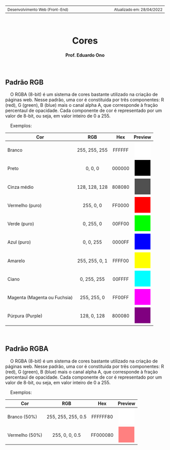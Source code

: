<table>
<tr>
<td align="left" width="8000">
  <small>Desenvolvimento Web (Front-End)</small>
</td>
<td align="right">
  <small>Atualizado&nbsp;em:&nbsp;28/04/2022</small>
</td>
</tr>
</table>

<br>

<h1 align="center">
Cores
</h1>
<h4 align="center">
Prof. Eduardo Ono
</h4>

<br>

## Padrão RGB

&nbsp;&nbsp;&nbsp;&nbsp;O RGBA (8-bit) é um sistema de cores bastante utilizado na criação de páginas web. Nesse padrão, uma cor é constituida por três componentes: R (red), G (green), B (blue) mais o canal alpha A, que corresponde à fração percentaul de opacidade. Cada componente de cor é representado por um valor de 8-bit, ou seja, em valor inteiro de 0 a 255.

&nbsp;&nbsp;&nbsp;&nbsp;Exemplos:

<p align="center">

| Cor | RGB | Hex | Preview |
| --- | :--: | :-: | :-: |
| Branco | 255, 255, 255 | FFFFFF | <img src="./img/branco.png" width="50">
| Preto | 0, 0, 0 | 000000 | <img src="./img/000000.png" width="50">
| Cinza médio | 128, 128, 128 | 808080 | <img src="./img/cinza-medio.png" width="50"> 
| Vermelho (puro) | 255, 0, 0 | FF0000 | <img src="./img/vermelho.png" width="50">
| Verde (puro) | 0, 255, 0 | 00FF00 | <img src="./img/verde.png" width="50">
| Azul (puro) | 0, 0, 255 | 0000FF | <img src="./img/azul.png" width="50"> 
| Amarelo | 255, 255, 0, 1 | FFFF00 | <img src="./img/amarelo.png" width="50">
| Ciano | 0, 255, 255 | 00FFFF | <img src="./img/ciano.png" width="50">
| Magenta (Magenta ou Fuchsia) | 255, 255, 0 | FF00FF | <img src="./img/turquesa.png" width="50">
| Púrpura (Purple) | 128, 0, 128 | 800080 | <img src="./img/purple.png" width="50" >
</p>

<br>

## Padrão RGBA

&nbsp;&nbsp;&nbsp;&nbsp;O RGBA (8-bit) é um sistema de cores bastante utilizado na criação de páginas web. Nesse padrão, uma cor é constituida por três componentes: R (red), G (green), B (blue) mais o canal alpha A, que corresponde à fração percentaul de opacidade. Cada componente de cor é representado por um valor de 8-bit, ou seja, em valor inteiro de 0 a 255.

&nbsp;&nbsp;&nbsp;&nbsp;Exemplos:

| Cor | RGB | Hex | Preview |
| --- | :--: | :-: | :-: |
| Branco (50%) | 255, 255, 255, 0.5 | FFFFFF80 | <img src="./img/branco-alpha-50.png" width="50">
| Vermelho (50%) | 255, 0, 0, 0.5 | FF000080 | <img src="./img/vermelho-alpha-50.png" width="50">
